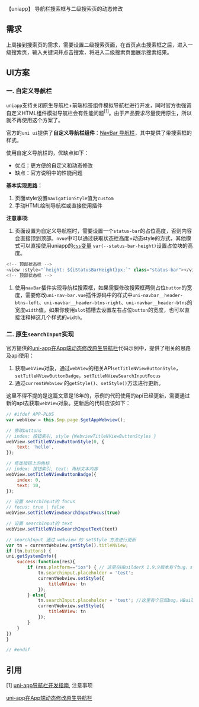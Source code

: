 【uniapp】 导航栏搜索框与二级搜索页的动态修改

## 需求

上周接到搜索页的需求，需要设置二级搜索页面，在首页点击搜索框之后，进入一级搜索页，输入关键词并点击搜索，将进入二级搜索页面展示搜索结果。

## UI方案

### 一. 自定义导航栏

`uniapp`支持关闭原生导航栏+前端标签组件模拟导航栏进行开发，同时官方也强调自定义HTML组件模拟导航栏会有性能问题<sup>[1]</sup>。由于产品要求尽量使用原生，所以就不再使用这个方案了。

官方的`uni ui`提供了**自定义导航栏组件**：[NavBar 导航栏](https://ext.dcloud.net.cn/plugin?id=52)，其中提供了带搜索框的样式。

使用自定义导航栏的，优缺点如下：

- 优点：更方便的自定义和动态修改
- 缺点：官方说明中的性能问题

**基本实现思路：**

1. 页面style设置`navigationStyle`值为`custom`
2. 手动HTML绘制导航栏或直接使用插件

**注意事项**:

1. 页面设置为自定义导航栏时，需要设置一个`status-bar`的占位高度，否则内容会直接顶到顶部。`nvue`中可以通过获取状态栏高度+动态style的方式，其他模式可以直接使用uniapp的[`css`变量](https://uniapp.dcloud.io/frame?id=css%e5%8f%98%e9%87%8f) `var(--status-bar-height)`设置占位块的高度。

```js
<!-- 顶部状态栏 -->
<view :style="`height: ${iStatusBarHeight}px;`" class="status-bar"></view>
<!-- 顶部状态栏 -->
```



1. 使用`navBar`插件实现导航栏搜索框，如果需要修改搜索框两侧占位`button`的宽度，需要修改`uni-nav-bar.vue`插件源码中的样式中`uni-navbar__header-btns-left`、`uni-navbar__header-btns-right`、`uni-navbar__header-btns`的宽度`width`值。如果你使用`slot`插槽去设置左右占位`button`的宽度，也可以直接注释掉这几个样式的`width`。

### 二. 原生`searchInput`实现

官方提供的[uni-app在App端动态修改原生导航栏](https://ask.dcloud.net.cn/article/35374)代码示例中，提供了相关的思路及api使用：

1. 获取`webView`对象，通过`webView`的相关API`setTitleNViewButtonStyle`，`setTitleNViewButtonBadge`，`setTitleNViewSearchInputFocus`
2. 通过`currentWebview` 的`getStyle()`、`setStyle()`方法进行更新。

这里不得不提的是这篇文章是18年的，示例的代码使用的api已经更新，需要通过新的api去获取`webView`对象。更新后的代码应该如下：

```js
// #ifdef APP-PLUS  
var webView = this.$mp.page.$getAppWebview();  

// 修改buttons  
// index: 按钮索引, style {WebviewTitleNViewButtonStyles }  
webView.setTitleNViewButtonStyle(0, {  
    text: 'hello',  
});  

// 修改按钮上的角标  
// index: 按钮索引, text: 角标文本内容  
webView.setTitleNViewButtonBadge({  
    index: 0,  
    text: 10,  
});  

// 设置 searchInput的 focus  
// focus: true | false  
webView.setTitleNViewSearchInputFocus(true)  

// 设置 searchInput的 text  
webView.setTitleNViewSearchInputText(text)  

// searchInput 通过 webview 的 setStyle 方法进行更新  
var tn = currentWebview.getStyle().titleNView;  
if (tn.buttons) {    
uni.getSystemInfo({    
    success:function(res){    
        if (res.platform=="ios") { // 这里在HBuilderX 1.9.9版本有个bug，searchInput的I变小写了 ，临时绕过下。更高版本会修复此bug    
            tn.searchinput.placeholder = 'test';    
            currentWebview.setStyle({    
                titleNView: tn    
            });    
        } else{    
            tn.searchInput.placeholder = 'test'; //这里有个已知bug，HBuilderX 1.9.9上，当searchInput位于首页时，动态设置placehold会导致buttons的点击事件消失。更高版本会修复此bug    
            currentWebview.setStyle({    
                titleNView: tn    
            });    
        }    
    }    
})    
}    

// #endif
```





## 引用

 [1] [uni-app导航栏开发指南](https://ask.dcloud.net.cn/article/34921), 注意事项

 [uni-app在App端动态修改原生导航栏](https://ask.dcloud.net.cn/article/35374)

